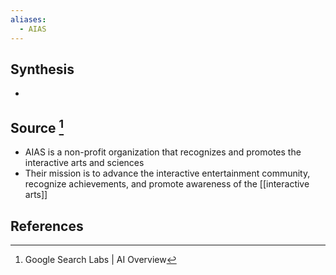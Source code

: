 ```yaml
---
aliases:
  - AIAS
---
```

## Synthesis
- 
## Source [^1]
- AIAS is a non-profit organization that recognizes and promotes the interactive arts and sciences
- Their mission is to advance the interactive entertainment community, recognize achievements, and promote awareness of the [[interactive arts]]
## References

[^1]: Google Search Labs | AI Overview